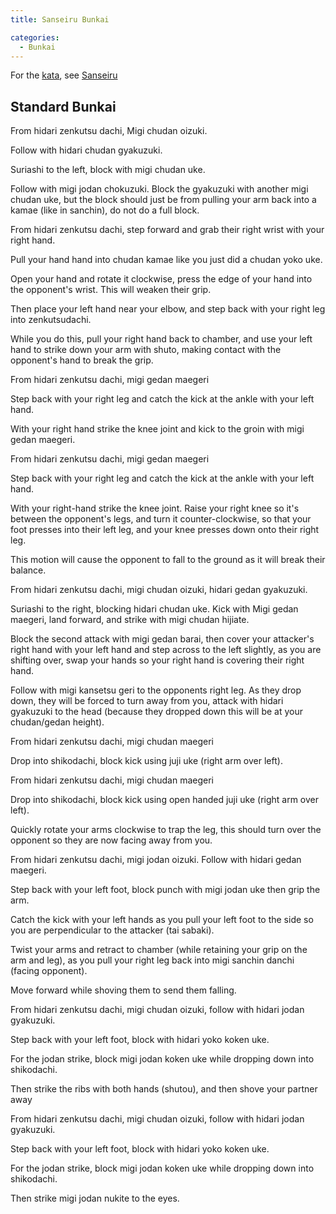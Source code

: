 ```yaml
---
title: Sanseiru Bunkai

categories:
  - Bunkai
---
```


For the [kata](/kata/), see [Sanseiru](/kata/sanseiru)

## Standard Bunkai

<Attack-Defense-Container label="1. Block, punch, block"> 
<Attack-Defense type="attack">
<p>From hidari zenkutsu dachi, Migi chudan oizuki.</p>
<p>Follow with hidari chudan gyakuzuki.</p>
</Attack-Defense>
<Attack-Defense type="defense">
<p>Suriashi to the left, block with migi chudan uke. </p>
<p>Follow with migi jodan chokuzuki. Block the gyakuzuki with another migi chudan uke, but the block should just be from pulling your arm back into a kamae (like in sanchin), do not do a full block.</p>
</Attack-Defense>

</Attack-Defense-Container>


<Attack-Defense-Container label="2. Cross handed wrist grab escape"> 
<Attack-Defense type="attack">
<p>From hidari zenkutsu dachi, step forward and grab their right wrist with your right hand.</p>
</Attack-Defense>
<Attack-Defense type="defense">
<p>Pull your hand hand into chudan kamae like you just did a chudan yoko uke. </p>
<p>Open your hand and rotate it clockwise, press the edge of your hand into the opponent's wrist. This will weaken their grip. </p>
<p>Then place your left hand near your elbow, and step back with your right leg into zenkutsudachi. </p>
<p>While you do this, pull your right hand back to chamber, and use your left hand to strike down your arm with shuto, making contact with the opponent's hand to break the grip.</p>
</Attack-Defense>

</Attack-Defense-Container>


<Attack-Defense-Container label="3. Kick catch, groin kick"> 
<Attack-Defense type="attack">
<p>From hidari zenkutsu dachi, migi gedan maegeri</p>
</Attack-Defense>
<Attack-Defense type="defense">
<p>Step back with your right leg and catch the kick at the ankle with your left hand.</p>
<p>With your right hand strike the knee joint and kick to the groin with migi gedan maegeri.</p>
</Attack-Defense>
</Attack-Defense-Container>


<Attack-Defense-Container label=" 3a. Kick catch and takedown"> 
<Attack-Defense type="attack">
<p>From hidari zenkutsu dachi, migi gedan maegeri</p>
</Attack-Defense>
<Attack-Defense type="defense">
<p>Step back with your right leg and catch the kick at the ankle with your left hand. </p>
<p>With your right-hand strike the knee joint. Raise your right knee so it's between the opponent's legs, and turn it counter-clockwise, so that your foot presses into their left leg, and your knee presses down onto their right leg.</p> 
<p>This motion will cause the opponent to fall to the ground as it will break their balance.</p>
</Attack-Defense>

</Attack-Defense-Container>


<Attack-Defense-Container label="4. Block to inside, kick and elbow, block their gyakuzuki, cover the hand, step across kansetsu geri, punch of back of head"> 
<Attack-Defense type="attack">
<p>From hidari zenkutsu dachi, migi chudan oizuki, hidari gedan gyakuzuki.</p>
</Attack-Defense>
<Attack-Defense type="defense">
<p>Suriashi to the right, blocking hidari chudan uke. Kick with Migi gedan maegeri, land forward, and strike with migi chudan hijiate.</p> 
<p>Block the second attack with migi gedan barai, then cover your attacker's right hand with your left hand and step across to the left slightly, as you are shifting over, swap your hands so your right hand is covering their right hand.</p> 
<p>Follow with migi kansetsu geri to the opponents right leg. As they drop down, they will be forced to turn away from you, attack with hidari gyakuzuki to the head (because they dropped down this will be at your chudan/gedan height).</p>
</Attack-Defense>

</Attack-Defense-Container>


<Attack-Defense-Container label="5. Close-fisted juji-Uke"> 
<Attack-Defense type="attack">
<p>From hidari zenkutsu dachi, migi chudan maegeri</p>
</Attack-Defense>
<Attack-Defense type="defense">
<p>Drop into shikodachi, block kick using juji uke (right arm over left).</p>
</Attack-Defense>

</Attack-Defense-Container>


<Attack-Defense-Container label="5a. Open handed juji uke"> 
<Attack-Defense type="attack">
<p>From hidari zenkutsu dachi, migi chudan maegeri</p>
</Attack-Defense>
<Attack-Defense type="defense">
<p>Drop into shikodachi, block kick using open handed juji uke (right arm over left).</p>
<p>Quickly rotate your arms clockwise to trap the leg, this should turn over the opponent so they are now facing away from you.</p>
</Attack-Defense>

</Attack-Defense-Container>


<Attack-Defense-Container label="6. Punch, catch, kick, catch, push takedown"> 
<Attack-Defense type="attack">
<p>From hidari zenkutsu dachi, migi jodan oizuki. Follow with hidari gedan maegeri.</p>
</Attack-Defense>
<Attack-Defense type="defense">
<p>Step back with your left foot, block punch with migi jodan uke then grip the arm.</p>
<p>Catch the kick with your left hands as you pull your left foot to the side so you are perpendicular to the attacker (tai sabaki).</p> 
<p>Twist your arms and retract to chamber (while retaining your grip on the arm and leg), as you pull your right leg back into migi sanchin danchi (facing opponent).</p>
<p>Move forward while shoving them to send them falling.</p>
</Attack-Defense>

</Attack-Defense-Container>


<Attack-Defense-Container label="7.a Koken uke rib strike, shove"> 
<Attack-Defense type="attack">
<p>From hidari zenkutsu dachi, migi chudan oizuki, follow with hidari jodan gyakuzuki.</p>
</Attack-Defense>
<Attack-Defense type="defense">
<p>Step back with your left foot, block with hidari yoko koken uke.</p>
<p>For the jodan strike, block migi jodan koken uke while dropping down into shikodachi.</p>
<p>Then strike the ribs with both hands (shutou), and then shove your partner away</p>
</Attack-Defense>

<Attack-Defense-Container label="7.b Koken uke, drop to shikodachi, Jodan nukite"> 
<Attack-Defense type="attack">
<p>From hidari zenkutsu dachi, migi chudan oizuki, follow with hidari jodan gyakuzuki.</p>
</Attack-Defense>
<Attack-Defense type="defense">
<p>Step back with your left foot, block with hidari yoko koken uke.</p>
<p>For the jodan strike, block migi jodan koken uke while dropping down into shikodachi.</p>
<p>Then strike migi jodan nukite to the eyes.</p>
</Attack-Defense>

</Attack-Defense-Container>

